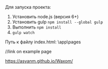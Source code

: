 ﻿Для запуска проекта:
1. Установить node.js (версия 6+)
2. Установить gulp `npm install --global gulp`
3. Выполнить `npm install`
4. `gulp watch`

Путь к файлу index.html:
\app\pages


//link on example page

https://asyanm.github.io/Waxom/
